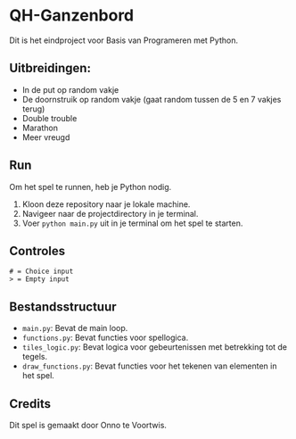 # QH-Ganzenbord

Dit is het eindproject voor Basis van Programeren met Python.

## Uitbreidingen:

- In de put op random vakje
- De doornstruik op random vakje (gaat random tussen de 5 en 7 vakjes terug)
- Double trouble
- Marathon
- Meer vreugd

## Run

Om het spel te runnen, heb je Python nodig.

1. Kloon deze repository naar je lokale machine.
2. Navigeer naar de projectdirectory in je terminal.
3. Voer `python main.py` uit in je terminal om het spel te starten.

## Controles

    # = Choice input
    > = Empty input

## Bestandsstructuur

- `main.py`: Bevat de main loop.
- `functions.py`: Bevat functies voor spellogica.
- `tiles_logic.py`: Bevat logica voor gebeurtenissen met betrekking tot de tegels.
- `draw_functions.py`: Bevat functies voor het tekenen van elementen in het spel.

## Credits

Dit spel is gemaakt door Onno te Voortwis.